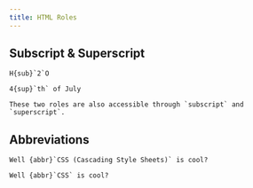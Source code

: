 ```yaml
---
title: HTML Roles
---
```


## Subscript & Superscript

```{myst}
H{sub}`2`O
```

```{myst}
4{sup}`th` of July
```

```{note}
These two roles are also accessible through `subscript` and `superscript`.
```

## Abbreviations

```{myst}
Well {abbr}`CSS (Cascading Style Sheets)` is cool?
```

```{myst}
Well {abbr}`CSS` is cool?
```
